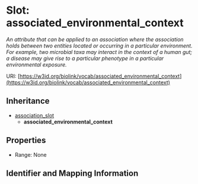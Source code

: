 # Slot: associated_environmental_context
_An attribute that can be applied to an association where the association holds between two entities located or occurring in a particular environment. For example, two microbial taxa may interact in the context of a human gut; a disease may give rise to a particular phenotype in a particular environmental exposure._


URI: [https://w3id.org/biolink/vocab/associated_environmental_context](https://w3id.org/biolink/vocab/associated_environmental_context)




## Inheritance

* [association_slot](association_slot.md)
    * **associated_environmental_context**



## Properties

 * Range: None



## Identifier and Mapping Information





